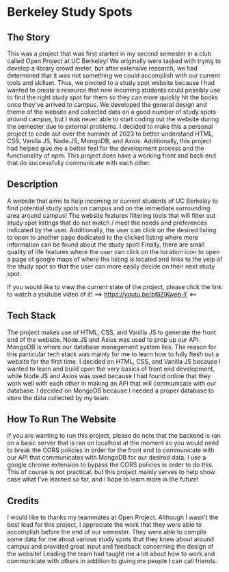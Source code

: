 # Berkeley Study Spots

## The Story

This was a project that was first started in my second semester in a club called Open Project at UC Berkeley! We originally were tasked with trying to develop a library crowd meter, but after extensive research, we had determined that it was not something we could accomplish with our current tools and skillset. Thus, we pivoted to a study spot website because I had wanted to create a resource that new incoming students could possibly use to find the right study spot for them so they can more quickly hit the books once they've arrived to campus. We developed the general design and theme of the website and collected data on a good number of study spots around campus, but I was never able to start coding out the website during the semester due to external problems. I decided to make this a personal project to code out over the summer of 2023 to better understand HTML, CSS, Vanilla JS, Node.JS, MongoDB, and Axios. Additionally, this project had helped give me a better feel for the development process and the functionality of npm. This project does have a working front and back end that do successfully communicate with each other.

## Description

A website that aims to help incoming or current students of UC Berkeley to find potential study spots on campus and on the immediate surrounding area around campus! The website features filtering tools that will filter out study spot listings that do not match / meet the needs and preferences indicated by the user. Additionally, the user can click on the desired listing to open to another page dedicated to the clicked listing where more information can be found about the study spot! Finally, there are small quality of life features where the user can click on the location icon to open a page of google maps of where the listing is located and links to the yelp of the study spot so that the user can more easily decide on their next study spot.

If you would like to view the current state of the project, please click the link to watch a youtube video of it! ==> https://youtu.be/b6IZlKwep-Y <==

## Tech Stack

The project makes use of HTML, CSS, and Vanilla JS to generate the front end of the website. Node.JS and Axios was used to prop up our API. MongoDB is where our database management system lies. The reason for this particular tech stack was mainly for me to learn how to fully flesh out a website for the first time. I decided on HTML, CSS, and Vanilla JS because I wanted to learn and build upon the very basics of front end development, while Node.JS and Axios was used because I had found online that they work well with each other in making an API that will communicate with our database. I decided on MongoDB because I needed a proper database to store the data collected by my team.

## How To Run The Website

If you are wanting to run this project, please do note that the backend is ran on a basic server that is ran on localhost at the moment so you would need to break the CORS policies in order for the front end to communicate with our API that communicates with MongoDB for our desired data. I use a google chrome extension to bypass the CORS policies in order to do this. This of course is not practical, but this project mainly serves to help show case what I've learned so far, and I hope to learn more in the future!

## Credits

I would like to thanks my teammates at Open Project. Although I wasn't the best lead for this project, I appreciate the work that they were able to accomplish before the end of our semester. They were able to compile some data for me about various study spots that they knew about around campus and provided great input and feedback concerning the design of the website! Leading the team had taught me a lot about how to work and communicate with others in addition to giving me people I can call friends. 


